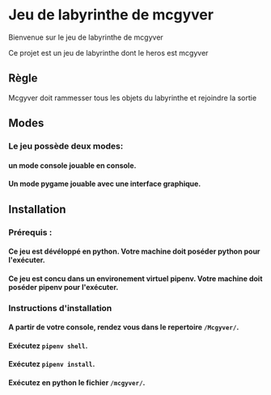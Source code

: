 # Jeu de labyrinthe de mcgyver

Bienvenue sur le jeu de labyrinthe de mcgyver

Ce projet est un jeu de labyrinthe dont le heros est mcgyver

## Règle 
Mcgyver doit rammesser tous les objets du labyrinthe et rejoindre la sortie

## Modes

### Le jeu possède deux modes: 
#### un mode console jouable en console.
#### Un mode pygame jouable avec une interface graphique.

## Installation

### Prérequis :
#### Ce jeu est dévéloppé en python. Votre machine doit poséder python pour l'exécuter.
#### Ce jeu est concu dans un environement virtuel pipenv. Votre machine doit poséder pipenv pour l'exécuter.

### Instructions d'installation
#### A partir de votre console, rendez vous dans le repertoire `/Mcgyver/`.
#### Exécutez `pipenv shell`.
#### Exécutez `pipenv install`.
#### Exécutez en python le fichier `/mcgyver/`.
